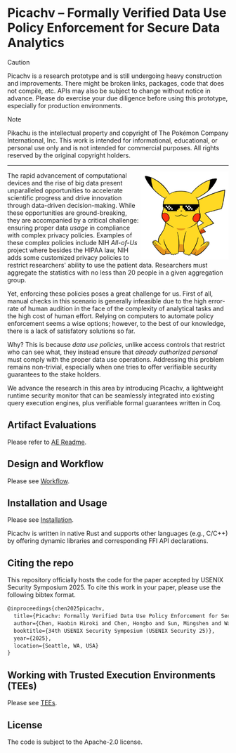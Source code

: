 # Picachv – Formally Verified Data Use Policy Enforcement for Secure Data Analytics

> [!CAUTION]
>
> Picachv is a research prototype and is still undergoing heavy construction and improvements. There might be broken links, packages, code that does not compile, etc. APIs may also be subject to change without notice in advance. Please do exercise your due diligence before using this prototype, especially for production environments.

> [!NOTE]
>
> Pikachu is the intellectual property and copyright of The Pokémon Company International, Inc. This work is intended for informational, educational, or personal use only and is not intended for commercial purposes. All rights reserved by the original copyright holders.

---

<img style="float:right" width=200 src="docs/pikachu.jpg">

The rapid advancement of computational devices and the rise of big data present unparalleled opportunities to accelerate scientific progress and drive innovation through data-driven decision-making. While these opportunities are ground-breaking, they are accompanied by a critical challenge: ensuring proper data *usage* in compliance with complex privacy policies. Examples of these complex policies include NIH *All-of-Us* project where besides the HIPAA law, NIH adds some customized privacy policies to restrict researchers' ability to use the patient data. Researchers must aggregate the statistics with no less than 20 people in a given aggregation group.

Yet, enforcing these policies poses a great challenge for us. First of all, manual checks in this scenario is generally infeasible due to the high error-rate of human audition in the face of the complexity of analytical tasks and the high cost of human effort. Relying on computers to automate policy enforcement seems a wise options; however, to the best of our knowledge, there is a lack of satisfatory solutions so far.

Why? This is because *data use policies*, unlike access controls that restrict who can see what, they instead ensure that *already authorized personal*  must comply with the proper data use operations. Addressing this problem remains non-trivial, especially when one tries to offer verifiaible security guarantees to the stake holders.

We advance the research in this area by introducing Picachv, a lightweight runtime security monitor that can be seamlessly integrated into existing query execution engines, plus verifiable formal guarantees written in Coq.

## Artifact Evaluations

Please refer to [AE Readme](docs/AE-README.md).

## Design and Workflow

Please see [Workflow](docs/workflow.md).

## Installation and Usage

Please see [Installation](docs/installation.md).

Picachv is written in native Rust and supports other languages (e.g., C/C++) by offering dynamic libraries and corresponding FFI API declarations.

## Citing the repo

This repository officially hosts the code for the paper accepted by USENIX Security Symposium 2025. To cite this work in your paper, please use the following bibtex format.

```tex
@inproceedings{chen2025picachv,
  title={Picachv: Formally Verified Data Use Policy Enforcement for Secure Data Analytics},
  author={Chen, Haobin Hiroki and Chen, Hongbo and Sun, Mingshen and Wang, Chenghong and Wang, XiaoFeng},
  booktitle={34th USENIX Security Symposium (USENIX Security 25)},
  year={2025},
  location={Seattle, WA, USA}
}
```

## Working with Trusted Execution Environments (TEEs)

Please see [TEEs](docs/TEEs.md).

## License

The code is subject to the Apache-2.0 license.
